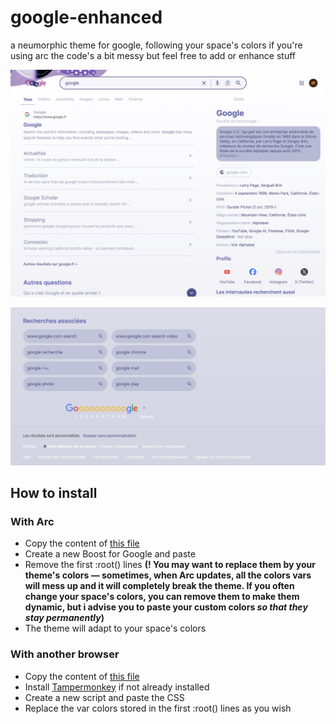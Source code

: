 # google-enhanced
a neumorphic theme for google, following your space's colors if you're using arc
the code's a bit messy but feel free to add or enhance stuff

![First illustration of the theme](https://raw.githubusercontent.com/basilegrnd/google-enhanced/refs/heads/main/screenshot1.jpeg)

![Second illustration of the theme](https://raw.githubusercontent.com/basilegrnd/google-enhanced/refs/heads/main/screenshot2.jpeg)

## How to install

### With Arc
- Copy the content of [this file](https://github.com/basilegrnd/google-enhanced/blob/e4f7d8e35c089b65d4732ed27d472022b6a393b8/main.css)
- Create a new Boost for Google and paste
- Remove the first :root() lines **(! You may want to replace them by your theme's colors — sometimes, when Arc updates, all the colors vars will mess up and it will completely break the theme. If you often change your space's colors, you can remove them to make them dynamic, but i advise you to paste your custom colors _so that they stay permanently_)**
- The theme will adapt to your space's colors

### With another browser
- Copy the content of [this file](https://github.com/basilegrnd/google-enhanced/blob/e4f7d8e35c089b65d4732ed27d472022b6a393b8/main.css)
- Install [Tampermonkey](https://www.tampermonkey.net/) if not already installed
- Create a new script and paste the CSS
- Replace the var colors stored in the first :root() lines as you wish
